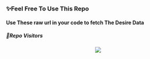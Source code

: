 ### ✨Feel Free To Use This Repo 

#### Use These raw url in your code to fetch The Desire Data 




















##### 👀Repo Visitors

<p align="center"> 
<img src="https://profile-counter.glitch.me/data/count.svg"/>
</p>

